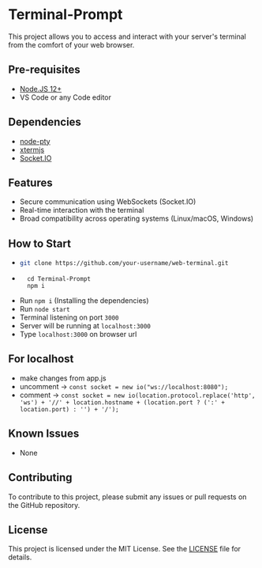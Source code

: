 # Terminal-Prompt
This project allows you to access and interact with your server's terminal from the comfort of your web browser.

## Pre-requisites
- [Node.JS 12+](https://nodejs.org/en/)
- VS Code or any Code editor

## Dependencies
- [node-pty](https://github.com/microsoft/node-pty)
- [xtermjs](https://github.com/xtermjs/xterm.js)
- [Socket.IO](https://socket.io/)

## Features
- Secure communication using WebSockets (Socket.IO)
- Real-time interaction with the terminal
- Broad compatibility across operating systems (Linux/macOS, Windows)

## How to Start
-   ```bash
    git clone https://github.com/your-username/web-terminal.git
    ```
- ```
    cd Terminal-Prompt
    npm i
  ```
- Run `npm i` (Installing the dependencies)
- Run `node start`
- Terminal listening on port `3000`
- Server will be running at `localhost:3000`
- Type `localhost:3000` on browser url

## For localhost
- make changes from app.js
- uncomment -> `const socket = new io("ws://localhost:8080");`
- comment -> `const socket = new io(location.protocol.replace('http', 'ws') + '//' + location.hostname + (location.port ? (':' + location.port) : '') + '/');`

## Known Issues
- None

## Contributing
To contribute to this project, please submit any issues or pull requests on the GitHub repository.

## License
This project is licensed under the MIT License.  See the [LICENSE](https://github.com/thesushilsharma/Terminal-Prompt/blob/main/LICENSE) file for details.
